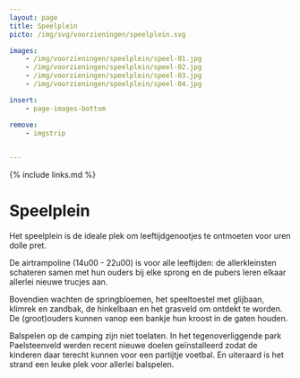 ```yaml
---
layout: page
title: Speelplein
picto: /img/svg/voorzieningen/speelplein.svg

images:
    - /img/voorzieningen/speelplein/speel-01.jpg
    - /img/voorzieningen/speelplein/speel-02.jpg
    - /img/voorzieningen/speelplein/speel-03.jpg
    - /img/voorzieningen/speelplein/speel-04.jpg

insert:
    - page-images-bottom

remove:
    - imgstrip
    

---
```

{% include links.md %}

# Speelplein

Het speelplein is de ideale plek om leeftijdgenootjes te ontmoeten voor uren dolle pret.

De airtrampoline (14u00 - 22u00) is voor alle leeftijden: de allerkleinsten schateren samen met hun ouders bij elke sprong en de pubers leren elkaar allerlei nieuwe trucjes aan.

Bovendien wachten de springbloemen, het speeltoestel met glijbaan, klimrek en zandbak, de hinkelbaan en het grasveld om ontdekt te worden.
De (groot)ouders kunnen vanop een bankje hun kroost in de gaten houden.

Balspelen op de camping zijn niet toelaten. In het tegenoverliggende park Paelsteenveld werden recent nieuwe doelen geïnstalleerd zodat de kinderen daar terecht kunnen voor een partijtje voetbal. En uiteraard is het strand een leuke plek voor allerlei balspelen.
